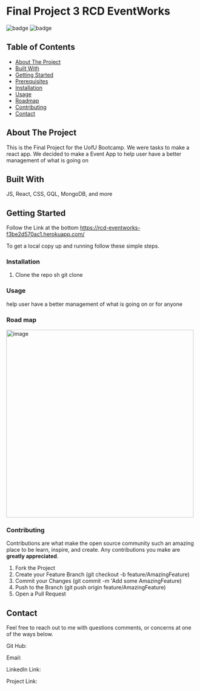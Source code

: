 # Final Project 3 RCD EventWorks
![badge](https://img.shields.io/badge/license-MIT-blue.svg)
![badge](https://img.shields.io/badge/LinkedIn-IN%20-blue)

<!-- TABLE OF CONTENTS -->

## Table of Contents
* [About The Project](#about-the-project)
* [Built With](#built-with)
* [Getting Started](#getting-started)
* [Prerequisites](#prerequisites)
* [Installation](#installation)
* [Usage](#usage)
* [Roadmap](#roadmap)
* [Contributing](#contributing)
* [Contact](#contact)

<!-- ABOUT THE PROJECT -->
## About The Project
This is the Final Project for the UofU Bootcamp. We were tasks to make a react app. We decided to make a Event App to help user have a better management of what is going on

<!-- GETTING STARTED -->
## Built With
JS, React, CSS, GQL, MongoDB, and more

<!-- GETTING STARTED -->
## Getting Started
Follow the Link at the bottom
https://rcd-eventworks-f3be2d570ac1.herokuapp.com/

To get a local copy up and running follow these simple steps.

<!-- Prerequisites -->


### Installation

1. Clone the repo
   sh
   git clone 
   



<!-- USAGE EXAMPLES -->
### Usage
help user have a better management of what is going on or for anyone

<!-- ROAD MAP -->
### Road map
<img width="494" alt="image" src="https://github.com/ShiftoSnag/ZeroCash/assets/130313606/baa92456-2032-4660-831e-788964fca415">



<!-- CONTRIBUTING -->
### Contributing

Contributions are what make the open source community such an amazing place to be learn, inspire, and create. Any contributions you make are **greatly appreciated**.

1. Fork the Project
2. Create your Feature Branch (git checkout -b feature/AmazingFeature)
3. Commit your Changes (git commit -m 'Add some AmazingFeature)
4. Push to the Branch (git push origin feature/AmazingFeature)
5. Open a Pull Request

<!-- CONTACT -->
## Contact

Feel free to reach out to me with questions comments, or concerns at one of the ways below.

Git Hub: 

Email: 

LinkedIn Link: 

Project Link: 

<!-- MARKDOWN LINKS & IMAGES -->
<!-- https://www.markdownguide.org/basic-syntax/#reference-style-links -->
